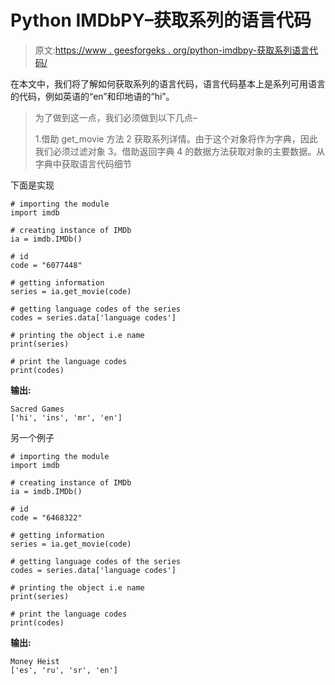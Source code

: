# Python IMDbPY–获取系列的语言代码

> 原文:[https://www . geesforgeks . org/python-imdbpy-获取系列语言代码/](https://www.geeksforgeeks.org/python-imdbpy-getting-the-language-codes-of-the-series/)

在本文中，我们将了解如何获取系列的语言代码，语言代码基本上是系列可用语言的代码，例如英语的“en”和印地语的“hi”。

> 为了做到这一点，我们必须做到以下几点–
> 
> 1.借助 get_movie 方法
> 2 获取系列详情。由于这个对象将作为字典，因此我们必须过滤对象
> 3。借助返回字典
> 4 的数据方法获取对象的主要数据。从字典中获取语言代码细节

下面是实现

```
# importing the module
import imdb

# creating instance of IMDb
ia = imdb.IMDb()

# id
code = "6077448"

# getting information
series = ia.get_movie(code)

# getting language codes of the series
codes = series.data['language codes']

# printing the object i.e name
print(series)

# print the language codes
print(codes)
```

**输出:**

```
Sacred Games
['hi', 'ins', 'mr', 'en']
```

另一个例子

```
# importing the module
import imdb

# creating instance of IMDb
ia = imdb.IMDb()

# id
code = "6468322"

# getting information
series = ia.get_movie(code)

# getting language codes of the series
codes = series.data['language codes']

# printing the object i.e name
print(series)

# print the language codes
print(codes)
```

**输出:**

```
Money Heist
['es', 'ru', 'sr', 'en']
```